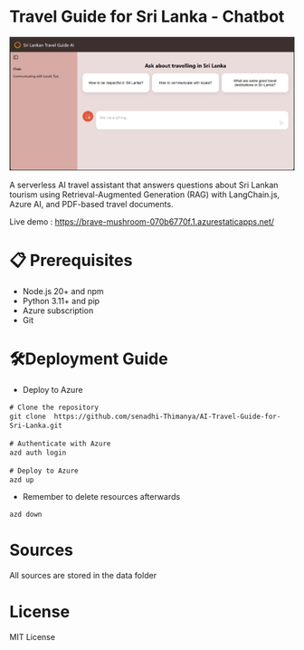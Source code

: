 # Travel Guide for Sri Lanka - Chatbot

![Tour Guide UI](image.png)

A serverless AI travel assistant that answers questions about Sri Lankan tourism using Retrieval-Augmented Generation (RAG) with LangChain.js, Azure AI, and PDF-based travel documents.

Live demo : https://brave-mushroom-070b6770f.1.azurestaticapps.net/

# 📋 Prerequisites

- Node.js 20+ and npm
- Python 3.11+ and pip
- Azure subscription
- Git

# 🛠️Deployment Guide

- Deploy to Azure
```
# Clone the repository
git clone  https://github.com/senadhi-Thimanya/AI-Travel-Guide-for-Sri-Lanka.git

# Authenticate with Azure
azd auth login

# Deploy to Azure
azd up
```
- Remember to delete resources afterwards
```
azd down
```

# Sources

All sources are stored in the data folder

# License

MIT License
